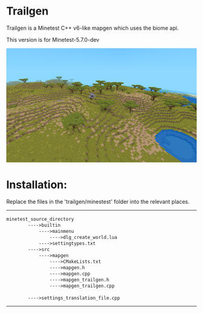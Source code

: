 # Trailgen
Trailgen is a Minetest C++ v6-like mapgen which uses the biome api.

This version is for Minetest-5.7.0-dev

![Trailgen Example](screenshot.png?raw=true "Trailgen example screenshot with custom textures.")

# Installation:

Replace the files in the 'trailgen/minestest' folder into the relevant places.

---------
~~~
minetest_source_directory
		---->builtin
			---->mainmenu
				---->dlg_create_world.lua
			---->settingtypes.txt
		---->src
			---->mapgen
				---->CMakeLists.txt
				---->mapgen.h
				---->mapgen.cpp
				---->mapgen_trailgen.h
				---->mapgen_trailgen.cpp

		---->settings_translation_file.cpp
~~~
----------
